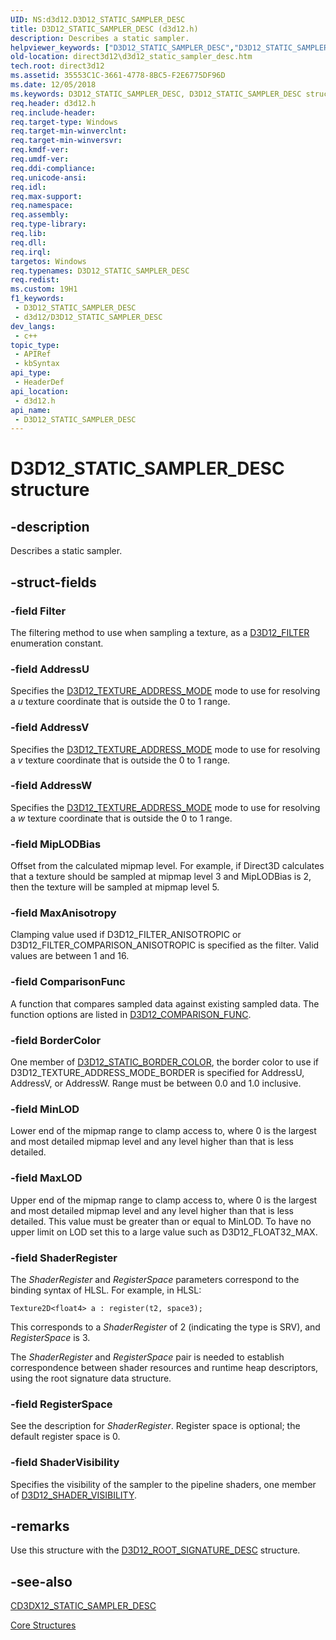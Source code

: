 ```yaml
---
UID: NS:d3d12.D3D12_STATIC_SAMPLER_DESC
title: D3D12_STATIC_SAMPLER_DESC (d3d12.h)
description: Describes a static sampler.
helpviewer_keywords: ["D3D12_STATIC_SAMPLER_DESC","D3D12_STATIC_SAMPLER_DESC structure","d3d12/D3D12_STATIC_SAMPLER_DESC","direct3d12.d3d12_static_sampler_desc"]
old-location: direct3d12\d3d12_static_sampler_desc.htm
tech.root: direct3d12
ms.assetid: 35553C1C-3661-4778-8BC5-F2E6775DF96D
ms.date: 12/05/2018
ms.keywords: D3D12_STATIC_SAMPLER_DESC, D3D12_STATIC_SAMPLER_DESC structure, d3d12/D3D12_STATIC_SAMPLER_DESC, direct3d12.d3d12_static_sampler_desc
req.header: d3d12.h
req.include-header: 
req.target-type: Windows
req.target-min-winverclnt: 
req.target-min-winversvr: 
req.kmdf-ver: 
req.umdf-ver: 
req.ddi-compliance: 
req.unicode-ansi: 
req.idl: 
req.max-support: 
req.namespace: 
req.assembly: 
req.type-library: 
req.lib: 
req.dll: 
req.irql: 
targetos: Windows
req.typenames: D3D12_STATIC_SAMPLER_DESC
req.redist: 
ms.custom: 19H1
f1_keywords:
 - D3D12_STATIC_SAMPLER_DESC
 - d3d12/D3D12_STATIC_SAMPLER_DESC
dev_langs:
 - c++
topic_type:
 - APIRef
 - kbSyntax
api_type:
 - HeaderDef
api_location:
 - d3d12.h
api_name:
 - D3D12_STATIC_SAMPLER_DESC
---
```


# D3D12_STATIC_SAMPLER_DESC structure


## -description

Describes a static sampler.

## -struct-fields

### -field Filter

The filtering method to use when sampling a texture, as a <a href="https://docs.microsoft.com/windows/desktop/api/d3d12/ne-d3d12-d3d12_filter">D3D12_FILTER</a> enumeration constant.

### -field AddressU

Specifies the <a href="https://docs.microsoft.com/windows/desktop/api/d3d12/ne-d3d12-d3d12_texture_address_mode">D3D12_TEXTURE_ADDRESS_MODE</a> mode to use for resolving a <i>u</i> texture coordinate that is outside the 0 to 1 range.

### -field AddressV

Specifies the <a href="https://docs.microsoft.com/windows/desktop/api/d3d12/ne-d3d12-d3d12_texture_address_mode">D3D12_TEXTURE_ADDRESS_MODE</a> mode to use for resolving a <i>v</i> texture coordinate that is outside the 0 to 1 range.

### -field AddressW

Specifies the <a href="https://docs.microsoft.com/windows/desktop/api/d3d12/ne-d3d12-d3d12_texture_address_mode">D3D12_TEXTURE_ADDRESS_MODE</a> mode to use for resolving a <i>w</i> texture coordinate that is outside the 0 to 1 range.

### -field MipLODBias

Offset from the calculated mipmap level. For example, if Direct3D calculates that a texture should be sampled at mipmap level 3 and MipLODBias is 2, then the texture will be sampled at mipmap level 5.

### -field MaxAnisotropy

Clamping value used if D3D12_FILTER_ANISOTROPIC or D3D12_FILTER_COMPARISON_ANISOTROPIC is specified as the filter. Valid values are between 1 and 16.

### -field ComparisonFunc

A function that compares sampled data against existing sampled data. 
            The function options are listed in <a href="https://docs.microsoft.com/windows/desktop/api/d3d12/ne-d3d12-d3d12_comparison_func">D3D12_COMPARISON_FUNC</a>.

### -field BorderColor

One member of <a href="https://docs.microsoft.com/windows/desktop/api/d3d12/ne-d3d12-d3d12_static_border_color">D3D12_STATIC_BORDER_COLOR</a>, the border color to use if D3D12_TEXTURE_ADDRESS_MODE_BORDER is specified for AddressU, AddressV, or AddressW. 
            Range must be between 0.0 and 1.0 inclusive.

### -field MinLOD

Lower end of the mipmap range to clamp access to, where 0 is the largest and most detailed mipmap level and any level higher than that is less detailed.

### -field MaxLOD

Upper end of the mipmap range to clamp access to, where 0 is the largest and most detailed mipmap level and any level higher than that is less detailed. This value must be greater than or equal to MinLOD. To have no upper limit on LOD set this to a large value such as D3D12_FLOAT32_MAX.

### -field ShaderRegister

The <i>ShaderRegister</i> and <i>RegisterSpace</i> parameters correspond to the binding syntax of HLSL.  For example, in HLSL:
            

<pre class="syntax" xml:space="preserve"><code>Texture2D&lt;float4&gt; a : register(t2, space3);</code></pre>
This corresponds to a  <i>ShaderRegister</i> of 2 (indicating the type is SRV), and <i>RegisterSpace</i> is 3.
            

The  <i>ShaderRegister</i> and <i>RegisterSpace</i> pair is needed to establish correspondence between shader resources and runtime heap descriptors, using the root signature data structure.

### -field RegisterSpace

See the description for <i>ShaderRegister</i>.
            Register space is optional; the default register space is 0.

### -field ShaderVisibility

Specifies the visibility of the sampler to the pipeline shaders, one member of <a href="https://docs.microsoft.com/windows/desktop/api/d3d12/ne-d3d12-d3d12_shader_visibility">D3D12_SHADER_VISIBILITY</a>.

## -remarks

Use this structure with the <a href="https://docs.microsoft.com/windows/desktop/api/d3d12/ns-d3d12-d3d12_root_signature_desc">D3D12_ROOT_SIGNATURE_DESC</a> structure.

## -see-also

<a href="https://docs.microsoft.com/windows/desktop/direct3d12/cd3dx12-static-sampler-desc">CD3DX12_STATIC_SAMPLER_DESC</a>



<a href="https://docs.microsoft.com/windows/desktop/direct3d12/direct3d-12-structures">Core Structures</a>

